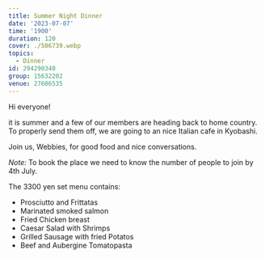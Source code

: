 ```yaml
---
title: Summer Night Dinner
date: '2023-07-07'
time: '1900'
duration: 120
cover: ./506739.webp
topics:
  - Dinner
id: 294290340
group: 15632202
venue: 27606535
---
```


Hi everyone!

it is summer and a few of our members are heading back to home country. To properly send them off, we are going to an nice Italian cafe in Kyobashi.

Join us, Webbies, for good food and nice conversations.

*Note:* To book the place we need to know the number of people to join by 4th July.

The 3300 yen set menu contains:

* Prosciutto and Frittatas
* Marinated smoked salmon
* Fried Chicken breast
* Caesar Salad with Shrimps
* Grilled Sausage with fried Potatos
* Beef and Aubergine Tomatopasta
